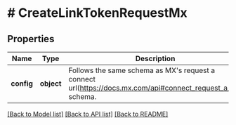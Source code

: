 # # CreateLinkTokenRequestMx

## Properties

Name | Type | Description | Notes
------------ | ------------- | ------------- | -------------
**config** | **object** | Follows the same schema as MX&#39;s request a connect url(https://docs.mx.com/api#connect_request_a_url) schema. | [optional]

[[Back to Model list]](../../README.md#models) [[Back to API list]](../../README.md#endpoints) [[Back to README]](../../README.md)
